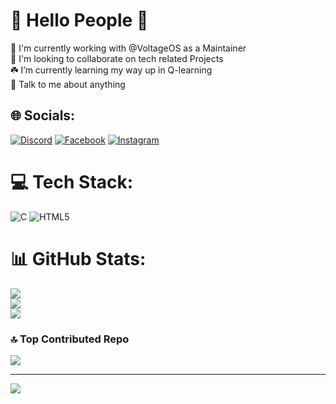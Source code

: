 # 💫 Hello People 🤗
🔭 I'm currently working with @VoltageOS as a Maintainer<br>👯 I'm looking to collaborate on tech related Projects<br>☘️ I’m currently learning my way up in Q-learning<br> 💬 Talk to me about anything <br>


## 🌐 Socials:
[![Discord](https://img.shields.io/badge/Discord-%237289DA.svg?logo=discord&logoColor=white)](https://discord.gg/#Saikrishna2275) [![Facebook](https://img.shields.io/badge/Facebook-%231877F2.svg?logo=Facebook&logoColor=white)](https://facebook.com/Saikrishna1504) [![Instagram](https://img.shields.io/badge/Instagram-%23E4405F.svg?logo=Instagram&logoColor=white)](https://instagram.com/Saikrishna1504) 

# 💻 Tech Stack:
![C](https://img.shields.io/badge/c-%2300599C.svg?style=for-the-badge&logo=c&logoColor=white) ![HTML5](https://img.shields.io/badge/html5-%23E34F26.svg?style=for-the-badge&logo=html5&logoColor=white)
# 📊 GitHub Stats:
![](https://github-readme-stats.vercel.app/api?username=Saikrishna1504&theme=dracula&hide_border=false&include_all_commits=false&count_private=false)<br/>
![](https://github-readme-streak-stats.herokuapp.com/?user=Saikrishna1504&theme=dracula&hide_border=false)<br/>
![](https://github-readme-stats.vercel.app/api/top-langs/?username=Saikrishna1504&theme=dracula&hide_border=false&include_all_commits=false&count_private=false&layout=compact)

### 🔝 Top Contributed Repo
![](https://github-contributor-stats.vercel.app/api?username=Saikrishna1504&limit=5&theme=dracula&combine_all_yearly_contributions=true)



---
[![](https://visitcount.itsvg.in/api?id=Saikrishna1504&icon=0&color=0)](https://visitcount.itsvg.in)
